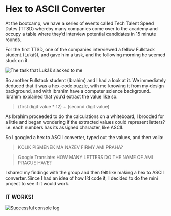 # Hex to ASCII Converter
At the bootcamp, we have a series of events called Tech Talent Speed Dates (TTSD) whereby many companies come over to the academy and occupy a table where they’d interview potential candidates in 15 minute rounds.

For the first TTSD, one of the companies interviewed a fellow Fullstack student (Lukáš), and gave him a task, and the following morning he seemed stuck on it.

![The task that Lukáš slacked to me](https://images.squarespace-cdn.com/content/v1/5a9a66de8f5130e5d8f9de5c/1580293969521-VI7PKCWQFRRTTW5LZS6H/ke17ZwdGBToddI8pDm48kBDxXhGOH7JKiLGGN6Pn78V7gQa3H78H3Y0txjaiv_0fDoOvxcdMmMKkDsyUqMSsMWxHk725yiiHCCLfrh8O1z4YTzHvnKhyp6Da-NYroOW3ZGjoBKy3azqku80C789l0luUmcNM2NMBIHLdYyXL-JzvTZQV8qcIEn0dBVPi2w6nOiQSpQMo8s3_Ix1i-cU_-A/ami_task.jpg?format=2500w)

So another Fullstack student (Ibrahim) and I had a look at it. We immediately deduced that it was a hex-code puzzle, with me knowing it from my design background, and with Ibrahim have a computer science background. Ibrahim explained that you’d extract the value like so:

> (first digit value * 12) + (second digit value)

As Ibrahim proceeded to do the calculations on a whiteboard, I brooded for a little and began wondering if the extracted values could represent letters? i.e. each numbers has its assigned character, like ASCII.

So I googled a hex to ASCII converter, typed out the values, and then voila:           

> KOLIK PISMENEK MA NAZEV FIRMY AMI PRAHA?

> Google Translate: HOW MANY LETTERS DO THE NAME OF AMI PRAGUE HAVE?

I shared my findings with the group and then felt like making a hex to ASCII converter. 
Since I had an idea of how I’d code it, I decided to do the mini project to see if it would work.

### IT WORKS!
![Successful console log](https://images.squarespace-cdn.com/content/v1/5a9a66de8f5130e5d8f9de5c/1580295067924-UBKX6POUG76NEFK92KA6/ke17ZwdGBToddI8pDm48kHRLoRAcuXBWO3O4ZhYqitcUqsxRUqqbr1mOJYKfIPR7LoDQ9mXPOjoJoqy81S2I8N_N4V1vUb5AoIIIbLZhVYxCRW4BPu10St3TBAUQYVKcJDMAqKejz0bfPBxy62A2WRvr4_rbEUsAAMVHFRCSn_k-L8aByZFXhUWn7TBRENsb/HexToASCII_Console_Output.png?format=2500w)
